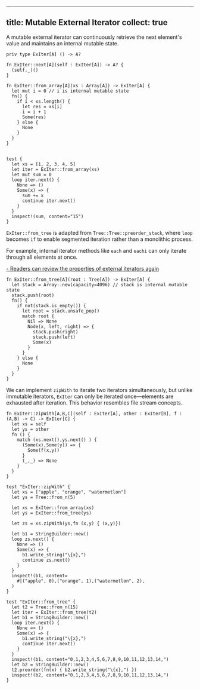 
---
title: Mutable External Iterator
collect: true
---

A mutable external iterator can continuously retrieve the next element's value and maintains an internal mutable state.

```moonbit
priv type ExIter[A] () -> A?

fn ExIter::next[A](self : ExIter[A]) -> A? {
  (self._)()
}
```

```moonbit
fn ExIter::from_array[A](xs : Array[A]) -> ExIter[A] {
  let mut i = 0 // i is internal mutable state
  fn() {
    if i < xs.length() {
      let res = xs[i]
      i = i + 1
      Some(res)
    } else {
      None
    }
  }
}


test {
  let xs = [1, 2, 3, 4, 5]
  let iter = ExIter::from_array(xs)
  let mut sum = 0
  loop iter.next() {
    None => ()
    Some(x) => {
      sum += x
      continue iter.next()
    }
  }
  inspect!(sum, content="15")
}
```

`ExIter::from_tree` is adapted from `Tree::Tree::preorder_stack`,
where `loop` becomes `if` to enable segmented iteration rather than a monolithic process.

For example, internal iterator methods like `each` and `eachi` can only iterate through all elements at once.

[- Readers can review the properties of external iterators again](/blog/iterator/internal-vs-external.md#:embed)

```moonbit
fn ExIter::from_tree[A](root : Tree[A]) -> ExIter[A] {
  let stack = Array::new(capacity=4096) // stack is internal mutable state
  stack.push(root)
  fn() {
    if not(stack.is_empty()) {
      let root = stack.unsafe_pop()
      match root {
        Nil => None
        Node(x, left, right) => {
          stack.push(right)
          stack.push(left)
          Some(x)
        }
      }
    } else {
      None
    }
  }
}
```

We can implement `zipWith` to iterate two iterators simultaneously,
but unlike immutable iterators, `ExIter` can only be iterated once—elements are exhausted after iteration.
This behavior resembles file stream concepts.

```moonbit
fn ExIter::zipWith[A,B,C](self : ExIter[A], other : ExIter[B], f : (A,B) -> C) -> ExIter[C] {
  let xs = self
  let ys = other
  fn () {
    match (xs.next(),ys.next() ) {
      (Some(x),Some(y)) => {
        Some(f(x,y))
      }
      (_,_) => None
    }
  }
}

test "ExIter::zipWith" {
  let xs = ["apple", "orange", "watermetlon"]
  let ys = Tree::from_n(5)

  let xs = ExIter::from_array(xs)
  let ys = ExIter::from_tree(ys)

  let zs = xs.zipWith(ys,fn (x,y) { (x,y)})

  let b1 = StringBuilder::new()
  loop zs.next() {
    None => ()
    Some(x) => {
      b1.write_string("\{x},")
      continue zs.next()
    }
  }
  inspect!(b1, content=
    #|("apple", 0),("orange", 1),("watermetlon", 2),
  )
}

test "ExIter::from_tree" {
  let t2 = Tree::from_n(15)
  let iter = ExIter::from_tree(t2)
  let b1 = StringBuilder::new()
  loop iter.next() {
    None => ()
    Some(x) => {
      b1.write_string("\{x},")
      continue iter.next()
    }
  }
  inspect!(b1, content="0,1,2,3,4,5,6,7,8,9,10,11,12,13,14,")
  let b2 = StringBuilder::new()
  t2.preorder(fn(x) { b2.write_string("\{x},") })
  inspect!(b2, content="0,1,2,3,4,5,6,7,8,9,10,11,12,13,14,")
}
```